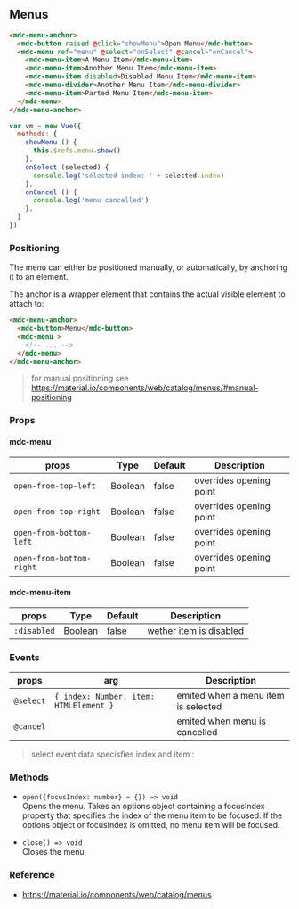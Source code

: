 ## Menus


```html
<mdc-menu-anchor>
  <mdc-button raised @click="showMenu">Open Menu</mdc-button>
  <mdc-menu ref="menu" @select="onSelect" @cancel="onCancel">
    <mdc-menu-item>A Menu Item</mdc-menu-item>
    <mdc-menu-item>Another Menu Item</mdc-menu-item>
    <mdc-menu-item disabled>Disabled Menu Item</mdc-menu-item>
    <mdc-menu-divider>Another Menu Item</mdc-menu-divider>
    <mdc-menu-item>Parted Menu Item</mdc-menu-item>
  </mdc-menu>
</mdc-menu-anchor>
```

```javascript
var vm = new Vue({
  methods: {
    showMenu () {
      this.$refs.menu.show()
    },
    onSelect (selected) {
      console.log('selected index: ' + selected.index)
    },
    onCancel () {
      console.log('menu cancelled')
    },
  }
})
```

### Positioning

The menu can either be positioned manually, or automatically, by anchoring it to an element.

The anchor is a wrapper element that contains the actual visible element to attach to:

```html
<mdc-menu-anchor>
  <mdc-button>Menu</mdc-button>
  <mdc-menu >
    <!-- ... -->
  </mdc-menu>
</mdc-menu-anchor>
```

> for manual positioning see  https://material.io/components/web/catalog/menus/#manual-positioning


### Props

#### mdc-menu

| props | Type | Default | Description |
|-------|------|---------|-------------|
|`open-from-top-left`|Boolean| false | overrides opening point |
|`open-from-top-right`|Boolean| false | overrides opening point |
|`open-from-bottom-left`|Boolean| false | overrides opening point |
|`open-from-bottom-right`|Boolean| false | overrides opening point |

#### mdc-menu-item
| props | Type | Default | Description |
|-------|------|---------|-------------|
|`:disabled`|Boolean| false | wether item is disabled |



### Events 
| props | arg | Description |
|-------|-----|-------------|
|`@select`| `{ index: Number, item: HTMLElement }` | emited when a menu item is selected   |
|`@cancel`| | emited when menu is cancelled   |

> select event data specisfies index and item :  


### Methods

- `open({focusIndex: number} = {}) => void`  
Opens the menu. Takes an options object containing a focusIndex property that 
specifies the index of the menu item to be focused.
If the options object or focusIndex is omitted, no menu item will be focused.

- `close() => void`  
Closes the menu.

### Reference
- https://material.io/components/web/catalog/menus
